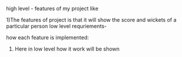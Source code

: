 high level -
features of my project like

1)The features of project is that it will show the score and wickets of a particular person 
low level requriements-

how each feature is implemented:
1) Here in low level how it work will be shown


